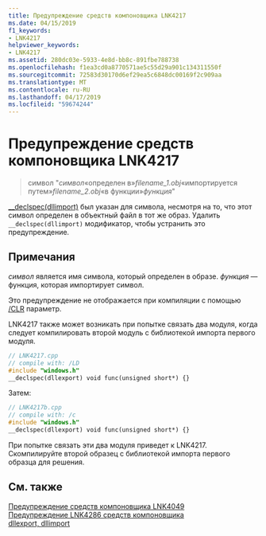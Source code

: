 ```yaml
---
title: Предупреждение средств компоновщика LNK4217
ms.date: 04/15/2019
f1_keywords:
- LNK4217
helpviewer_keywords:
- LNK4217
ms.assetid: 280dc03e-5933-4e8d-bb8c-891fbe788738
ms.openlocfilehash: f1ea3cd0a8770571ae5c55d29a901c134311550f
ms.sourcegitcommit: 72583d30170d6ef29ea5c6848dc00169f2c909aa
ms.translationtype: MT
ms.contentlocale: ru-RU
ms.lasthandoff: 04/17/2019
ms.locfileid: "59674244"
---
```

# <a name="linker-tools-warning-lnk4217"></a>Предупреждение средств компоновщика LNK4217

> символ "*символ*«определен в»*filename_1.obj*«импортируется путем»*filename_2.obj*«в функции»*функция*"

[__declspec(dllimport)](../../cpp/dllexport-dllimport.md) был указан для символа, несмотря на то, что этот символ определен в объектный файл в тот же образ. Удалить `__declspec(dllimport)` модификатор, чтобы устранить это предупреждение.

## <a name="remarks"></a>Примечания

*символ* является имя символа, который определен в образе. *функция* — функция, которая импортирует символ.

Это предупреждение не отображается при компиляции с помощью [/CLR](../../build/reference/clr-common-language-runtime-compilation.md) параметр.

LNK4217 также может возникать при попытке связать два модуля, когда следует компилировать второй модуль с библиотекой импорта первого модуля.

```cpp
// LNK4217.cpp
// compile with: /LD
#include "windows.h"
__declspec(dllexport) void func(unsigned short*) {}
```

Затем:

```cpp
// LNK4217b.cpp
// compile with: /c
#include "windows.h"
__declspec(dllexport) void func(unsigned short*) {}
```

При попытке связать эти два модуля приведет к LNK4217. Скомпилируйте второй образец с библиотекой импорта первого образца для решения.

## <a name="see-also"></a>См. также

[Предупреждение средств компоновщика LNK4049](linker-tools-warning-lnk4049.md) \
[Предупреждение LNK4286 средств компоновщика](linker-tools-warning-lnk4286.md) \
[dllexport, dllimport](../../cpp/dllexport-dllimport.md)